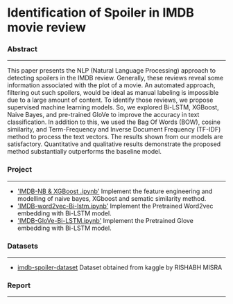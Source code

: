 # Identification of Spoiler in IMDB movie review

### Abstract
---
This paper presents the NLP (Natural Language Processing) approach to detecting spoilers
in the IMDB review. Generally, these reviews reveal some information associated with the
plot of a movie. An automated approach, filtering out such spoilers, would be ideal as
manual labeling is impossible due to a large amount of content. To identify those reviews,
we propose supervised machine learning models. So, we explored Bi-LSTM, XGBoost, Naive
Bayes, and pre-trained GloVe to improve the accuracy in text classification. In addition to
this, we used the Bag Of Words (BOW), cosine similarity, and Term-Frequency and Inverse
Document Frequency (TF-IDF) method to process the text vectors. The results shown from
our models are satisfactory. Quantitative and qualitative results demonstrate the proposed
method substantially outperforms the baseline model.

### Project
---
- ['IMDB-NB & XGBoost .ipynb'](https://github.com/mowas455/Text_Mining_Project/blob/main/IMDB-NB%20%26%20XGBoost%20.ipynb) Implement the feature engineering and modelling of naive bayes, XGboost and sematic similarity method.
- ['IMDB-word2vec-Bi-lstm.ipynb'](https://github.com/mowas455/Text_Mining_Project/blob/main/imdb-review-4.ipynb) Implement the Pretrained Word2vec embedding with Bi-LSTM model.
- ['IMDB-GloVe-Bi-LSTM.ipynb'](https://github.com/mowas455/Text_Mining_Project/blob/main/IMDB-GloVe-Bi-LSTM.ipynb) Implement the Pretrained Glove embedding with Bi-LSTM model.

### Datasets
---
- [imdb-spoiler-dataset](https://www.kaggle.com/datasets/rmisra/imdb-spoiler-dataset) Dataset obtained from kaggle by RISHABH MISRA

### Report
---
